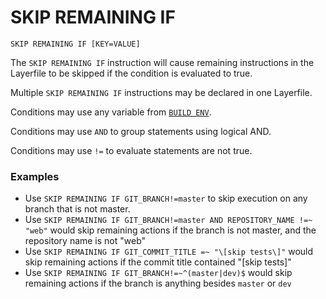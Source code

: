# SKIP REMAINING IF

`SKIP REMAINING IF [KEY=VALUE]`

The `SKIP REMAINING IF` instruction will cause remaining instructions in the Layerfile to be skipped if the condition is evaluated to true.

Multiple `SKIP REMAINING IF` instructions may be declared in one Layerfile.

Conditions may use any variable from [`BUILD ENV`](/docs/layerfile-reference/build-env).

Conditions may use `AND` to group statements using logical AND.

Conditions may use `!=` to evaluate statements are not true.

### Examples

- Use `SKIP REMAINING IF GIT_BRANCH!=master` to skip execution on any branch that is not master.
- Use `SKIP REMAINING IF GIT_BRANCH!=master AND REPOSITORY_NAME !=~ "web"` would skip remaining actions if the branch is not master, and the repository name is not "web"
- Use `SKIP REMAINING IF GIT_COMMIT_TITLE =~ "\[skip tests\]"` would skip remaining actions if the commit title contained "\[skip tests]"
- Use `SKIP REMAINING IF GIT_BRANCH!=~^(master|dev)$` would skip remaining actions if the branch is anything besides `master` or `dev`

<br />